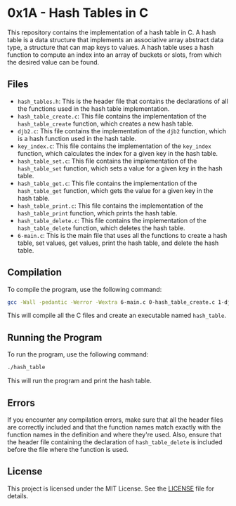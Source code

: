 # 0x1A - Hash Tables in C

This repository contains the implementation of a hash table in C. A hash table is a data structure that implements an associative array abstract data type, a structure that can map keys to values. A hash table uses a hash function to compute an index into an array of buckets or slots, from which the desired value can be found.

## Files

- `hash_tables.h`: This is the header file that contains the declarations of all the functions used in the hash table implementation.
- `hash_table_create.c`: This file contains the implementation of the `hash_table_create` function, which creates a new hash table.
- `djb2.c`: This file contains the implementation of the `djb2` function, which is a hash function used in the hash table.
- `key_index.c`: This file contains the implementation of the `key_index` function, which calculates the index for a given key in the hash table.
- `hash_table_set.c`: This file contains the implementation of the `hash_table_set` function, which sets a value for a given key in the hash table.
- `hash_table_get.c`: This file contains the implementation of the `hash_table_get` function, which gets the value for a given key in the hash table.
- `hash_table_print.c`: This file contains the implementation of the `hash_table_print` function, which prints the hash table.
- `hash_table_delete.c`: This file contains the implementation of the `hash_table_delete` function, which deletes the hash table.
- `6-main.c`: This is the main file that uses all the functions to create a hash table, set values, get values, print the hash table, and delete the hash table.

## Compilation

To compile the program, use the following command:

```bash
gcc -Wall -pedantic -Werror -Wextra 6-main.c 0-hash_table_create.c 1-djb2.c 2-key_index.c 3-hash_table_set.c 4-hash_table_get.c 5-hash_table_print.c 6-hash_table_delete.c -o hash_table
```

This will compile all the C files and create an executable named `hash_table`.

## Running the Program

To run the program, use the following command:

```bash
./hash_table
```

This will run the program and print the hash table.

## Errors

If you encounter any compilation errors, make sure that all the header files are correctly included and that the function names match exactly with the function names in the definition and where they're used. Also, ensure that the header file containing the declaration of `hash_table_delete` is included before the file where the function is used.

## License

This project is licensed under the MIT License. See the [LICENSE](LICENSE) file for details.
